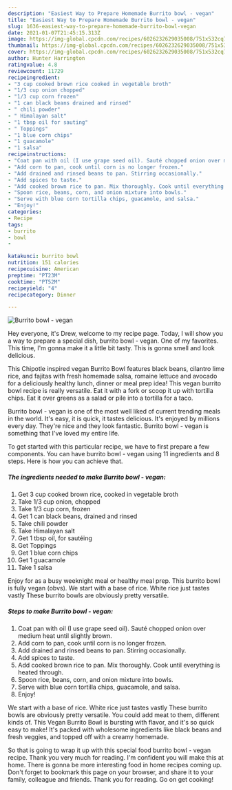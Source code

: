 ```yaml
---
description: "Easiest Way to Prepare Homemade Burrito bowl - vegan"
title: "Easiest Way to Prepare Homemade Burrito bowl - vegan"
slug: 1636-easiest-way-to-prepare-homemade-burrito-bowl-vegan
date: 2021-01-07T21:45:15.313Z
image: https://img-global.cpcdn.com/recipes/6026232629035008/751x532cq70/burrito-bowl-vegan-recipe-main-photo.jpg
thumbnail: https://img-global.cpcdn.com/recipes/6026232629035008/751x532cq70/burrito-bowl-vegan-recipe-main-photo.jpg
cover: https://img-global.cpcdn.com/recipes/6026232629035008/751x532cq70/burrito-bowl-vegan-recipe-main-photo.jpg
author: Hunter Harrington
ratingvalue: 4.8
reviewcount: 11729
recipeingredient:
- "3 cup cooked brown rice cooked in vegetable broth"
- "1/3 cup onion chopped"
- "1/3 cup corn frozen"
- "1 can black beans drained and rinsed"
- " chili powder"
- " Himalayan salt"
- "1 tbsp oil for sauting"
- " Toppings"
- "1 blue corn chips"
- "1 guacamole"
- "1 salsa"
recipeinstructions:
- "Coat pan with oil (I use grape seed oil). Sauté chopped onion over medium heat until slightly brown."
- "Add corn to pan, cook until corn is no longer frozen."
- "Add drained and rinsed beans to pan. Stirring occasionally."
- "Add spices to taste."
- "Add cooked brown rice to pan. Mix thoroughly. Cook until everything is heated through."
- "Spoon rice, beans, corn, and onion mixture into bowls."
- "Serve with blue corn tortilla chips, guacamole, and salsa."
- "Enjoy!"
categories:
- Recipe
tags:
- burrito
- bowl
- 

katakunci: burrito bowl  
nutrition: 151 calories
recipecuisine: American
preptime: "PT23M"
cooktime: "PT52M"
recipeyield: "4"
recipecategory: Dinner

---
```



![Burrito bowl - vegan](https://img-global.cpcdn.com/recipes/6026232629035008/751x532cq70/burrito-bowl-vegan-recipe-main-photo.jpg)

Hey everyone, it's Drew, welcome to my recipe page. Today, I will show you a way to prepare a special dish, burrito bowl - vegan. One of my favorites. This time, I'm gonna make it a little bit tasty. This is gonna smell and look delicious.

This Chipotle inspired vegan Burrito Bowl features black beans, cilantro lime rice, and fajitas with fresh homemade salsa, romaine lettuce and avocado for a deliciously healthy lunch, dinner or meal prep idea! This vegan burrito bowl recipe is really versatile. Eat it with a fork or scoop it up with tortilla chips. Eat it over greens as a salad or pile into a tortilla for a taco.

Burrito bowl - vegan is one of the most well liked of current trending meals in the world. It's easy, it is quick, it tastes delicious. It's enjoyed by millions every day. They're nice and they look fantastic. Burrito bowl - vegan is something that I've loved my entire life.


To get started with this particular recipe, we have to first prepare a few components. You can have burrito bowl - vegan using 11 ingredients and 8 steps. Here is how you can achieve that.

<!--inarticleads1-->

##### The ingredients needed to make Burrito bowl - vegan:

1. Get 3 cup cooked brown rice, cooked in vegetable broth
1. Take 1/3 cup onion, chopped
1. Take 1/3 cup corn, frozen
1. Get 1 can black beans, drained and rinsed
1. Take  chili powder
1. Take  Himalayan salt
1. Get 1 tbsp oil, for sautéing
1. Get  Toppings
1. Get 1 blue corn chips
1. Get 1 guacamole
1. Take 1 salsa


Enjoy for as a busy weeknight meal or healthy meal prep. This burrito bowl is fully vegan (obvs). We start with a base of rice. White rice just tastes vastly These burrito bowls are obviously pretty versatile. 

<!--inarticleads2-->

##### Steps to make Burrito bowl - vegan:

1. Coat pan with oil (I use grape seed oil). Sauté chopped onion over medium heat until slightly brown.
1. Add corn to pan, cook until corn is no longer frozen.
1. Add drained and rinsed beans to pan. Stirring occasionally.
1. Add spices to taste.
1. Add cooked brown rice to pan. Mix thoroughly. Cook until everything is heated through.
1. Spoon rice, beans, corn, and onion mixture into bowls.
1. Serve with blue corn tortilla chips, guacamole, and salsa.
1. Enjoy!


We start with a base of rice. White rice just tastes vastly These burrito bowls are obviously pretty versatile. You could add meat to them, different kinds of. This Vegan Burrito Bowl is bursting with flavor, and it&#39;s so quick easy to make! It&#39;s packed with wholesome ingredients like black beans and fresh veggies, and topped off with a creamy homemade. 

So that is going to wrap it up with this special food burrito bowl - vegan recipe. Thank you very much for reading. I'm confident you will make this at home. There is gonna be more interesting food in home recipes coming up. Don't forget to bookmark this page on your browser, and share it to your family, colleague and friends. Thank you for reading. Go on get cooking!

